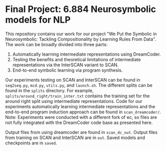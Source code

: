 # Final Project: 6.884 Neurosymbolic models for NLP

This repository contains our work for our project "We Put the Symbolic in Neurosymbolic: Tackling Compositionality by Learning Rules From Data".
The work can be broadly divided into three parts:

1. Automatically learning intermediate representations using DreamCoder.
2. Testing the benefits and theoretical limitations of intermediate
   representations via the InterSCAN variant to SCAN.
3. End-to-end symbolic learning via program synthesis.

Our experiments testing on SCAN and InterSCAN can be found in
`seq2seq.py`, `mcd.py`, `utils.py`, and `launch.sh`. The different splits can be found
in the `splits` directory. For example, `splits/around_right/train_inter.txt` contains the training set for the around right split using intermediate representations.
Code for our experiments automatically learning intermediate representations and the end-to-end program induction approach can be found in `scan_dreamcoder/`. Note: Experiments were conducted with a different fork of ec, so files are not fully integrated with the DreamCoder code base as presented here. 

Output files from using dreamcoder are found in `scan_dc_out`. Output files from
training on SCAN and InterSCAN are in `out`. Saved models and checkpoints are in
`saved`.

